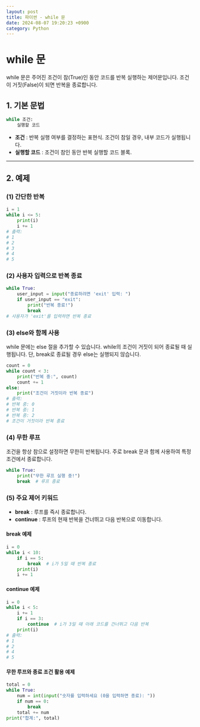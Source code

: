 ```yaml
---
layout: post
title: 파이썬 - while 문
date: 2024-08-07 19:20:23 +0900
category: Python
---
```

# while 문
while 문은 주어진 조건이 참(True)인 동안 코드를 반복 실행하는 제어문입니다. 조건이 거짓(False)이 되면 반복을 종료합니다.

## 1. 기본 문법
```python
while 조건:
    실행할 코드
```

 - **조건** : 반복 실행 여부를 결정하는 표현식. 조건이 참일 경우, 내부 코드가 실행됩니다.
 - **실행할 코드** : 조건이 참인 동안 반복 실행할 코드 블록.

---

## 2. 예제

### (1) 간단한 반복
```python
i = 1
while i <= 5:
    print(i)
    i += 1
# 출력:
# 1
# 2
# 3
# 4
# 5
```

### (2) 사용자 입력으로 반복 종료
```python
while True:
    user_input = input("종료하려면 'exit' 입력: ")
    if user_input == "exit":
        print("반복 종료!")
        break
# 사용자가 'exit'를 입력하면 반복 종료
```

### (3) else와 함께 사용
while 문에는 else 절을 추가할 수 있습니다. while의 조건이 거짓이 되어 종료될 때 실행됩니다. 단, break로 종료될 경우 else는 실행되지 않습니다.

```python
count = 0
while count < 3:
    print("반복 중:", count)
    count += 1
else:
    print("조건이 거짓이라 반복 종료")
# 출력:
# 반복 중: 0
# 반복 중: 1
# 반복 중: 2
# 조건이 거짓이라 반복 종료
```

### (4) 무한 루프
조건을 항상 참으로 설정하면 무한히 반복됩니다. 주로 break 문과 함께 사용하여 특정 조건에서 종료합니다.

```python
while True:
    print("무한 루프 실행 중!")
    break  # 루프 종료
```

### (5) 주요 제어 키워드
 - **break** : 루프를 즉시 종료합니다.
 - **continue** : 루프의 현재 반복을 건너뛰고 다음 반복으로 이동합니다.

#### break 예제
```python
i = 0
while i < 10:
    if i == 5:
        break  # i가 5일 때 반복 종료
    print(i)
    i += 1
```

#### continue 예제
```python
i = 0
while i < 5:
    i += 1
    if i == 3:
        continue  # i가 3일 때 아래 코드를 건너뛰고 다음 반복
    print(i)
# 출력:
# 1
# 2
# 4
# 5
```

#### 무한 루프와 종료 조건 활용 예제
```python
total = 0
while True:
    num = int(input("숫자를 입력하세요 (0을 입력하면 종료): "))
    if num == 0:
        break
    total += num
print("합계:", total)
```